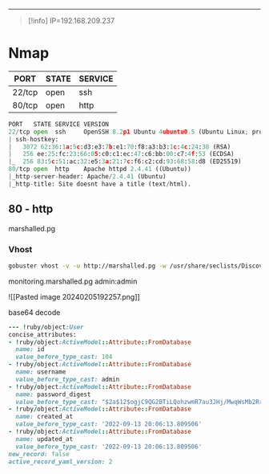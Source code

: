 _____

> [!info]
> IP=192.168.209.237

# Nmap 

|PORT|STATE|SERVICE|
|---|---|---|
|22/tcp|open|ssh|
|80/tcp|open|http|

```python
PORT   STATE SERVICE VERSION
22/tcp open  ssh     OpenSSH 8.2p1 Ubuntu 4ubuntu0.5 (Ubuntu Linux; protocol 2.0)
| ssh-hostkey: 
|   3072 62:36:1a:5c:d3:e3:7b:e1:70:f8:a3:b3:1c:4c:24:38 (RSA)
|   256 ee:25:fc:23:66:05:c0:c1:ec:47:c6:bb:00:c7:4f:53 (ECDSA)
|_  256 83:5c:51:ac:32:e5:3a:21:7c:f6:c2:cd:93:68:58:d8 (ED25519)
80/tcp open  http    Apache httpd 2.4.41 ((Ubuntu))
|_http-server-header: Apache/2.4.41 (Ubuntu)
|_http-title: Site doesnt have a title (text/html).
```

## 80 - http

marshalled.pg

### Vhost
```bash
gobuster vhost -v -u http://marshalled.pg -w /usr/share/seclists/Discovery/DNS/subdomains-top1million-5000.txt -t 20 | grep -v "400"|grep -v "Missed"
```

monitoring.marshalled.pg
	admin:admin

![[Pasted image 20240205192257.png]]

base64 decode

```rb
--- !ruby/object:User
concise_attributes:
- !ruby/object:ActiveModel::Attribute::FromDatabase
  name: id
  value_before_type_cast: 104
- !ruby/object:ActiveModel::Attribute::FromDatabase
  name: username
  value_before_type_cast: admin
- !ruby/object:ActiveModel::Attribute::FromDatabase
  name: password_digest
  value_before_type_cast: "$2a$12$ogjC9QG2BTiLQohzwmR7au3JHj/MwqWsMb2RrsHN7NYilSN.SFejO"
- !ruby/object:ActiveModel::Attribute::FromDatabase
  name: created_at
  value_before_type_cast: '2022-09-13 20:06:13.809506'
- !ruby/object:ActiveModel::Attribute::FromDatabase
  name: updated_at
  value_before_type_cast: '2022-09-13 20:06:13.809506'
new_record: false
active_record_yaml_version: 2
```









